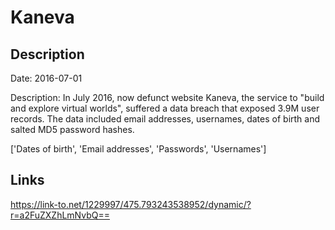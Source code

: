 # Kaneva

## Description

Date: 2016-07-01

Description:
In July 2016, now defunct website Kaneva, the service to &quot;build and explore virtual worlds&quot;, suffered a data breach that exposed 3.9M user records. The data included email addresses, usernames, dates of birth and salted MD5 password hashes.


['Dates of birth', 'Email addresses', 'Passwords', 'Usernames']

## Links

https://link-to.net/1229997/475.793243538952/dynamic/?r=a2FuZXZhLmNvbQ==
